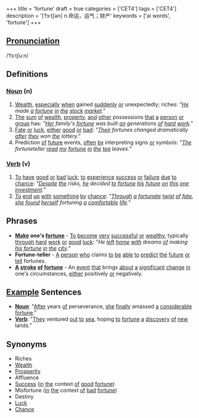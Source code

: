 +++
title = 'fortune'
draft = true
categories = ['CET4']
tags = ['CET4']
description = '[ˈfɔːt∫ən] n.命运，运气；财产'
keywords = ['ai words', 'fortune']
+++

## [Pronunciation](/en/post/pronunciation/)
/ˈfɔːtʃuːn/

## Definitions
### [Noun](/en/post/noun/) (n)
1. [Wealth](/en/post/wealth/), [especially](/en/post/especially/) [when](/en/post/when/) gained [suddenly](/en/post/suddenly/) [or](/en/post/or/) unexpectedly; riches: _"[He](/en/post/he/) made [a](/en/post/a/) [fortune](/en/post/fortune/) [in](/en/post/in/) [the](/en/post/the/) [stock](/en/post/stock/) [market](/en/post/market/)."_
2. [The](/en/post/the/) [sum](/en/post/sum/) [of](/en/post/of/) [wealth](/en/post/wealth/), [property](/en/post/property/), [and](/en/post/and/) [other](/en/post/other/) possessions [that](/en/post/that/) [a](/en/post/a/) [person](/en/post/person/) [or](/en/post/or/) [group](/en/post/group/) has: _"[Her](/en/post/her/) family's [fortune](/en/post/fortune/) was built [on](/en/post/on/) generations [of](/en/post/of/) [hard](/en/post/hard/) [work](/en/post/work/)."_
3. [Fate](/en/post/fate/) [or](/en/post/or/) [luck](/en/post/luck/), [either](/en/post/either/) [good](/en/post/good/) [or](/en/post/or/) [bad](/en/post/bad/): _"[Their](/en/post/their/) fortunes changed dramatically [after](/en/post/after/) [they](/en/post/they/) won [the](/en/post/the/) lottery."_
4. Prediction [of](/en/post/of/) [future](/en/post/future/) events, [often](/en/post/often/) [by](/en/post/by/) interpreting signs [or](/en/post/or/) symbols: _"[The](/en/post/the/) fortuneteller [read](/en/post/read/) [my](/en/post/my/) [fortune](/en/post/fortune/) [in](/en/post/in/) [the](/en/post/the/) [tea](/en/post/tea/) leaves."_

### [Verb](/en/post/verb/) (v)
1. [To](/en/post/to/) [have](/en/post/have/) [good](/en/post/good/) [or](/en/post/or/) [bad](/en/post/bad/) [luck](/en/post/luck/); [to](/en/post/to/) [experience](/en/post/experience/) [success](/en/post/success/) [or](/en/post/or/) [failure](/en/post/failure/) [due](/en/post/due/) [to](/en/post/to/) [chance](/en/post/chance/): _"[Despite](/en/post/despite/) [the](/en/post/the/) risks, [he](/en/post/he/) decided [to](/en/post/to/) [fortune](/en/post/fortune/) [his](/en/post/his/) [future](/en/post/future/) [on](/en/post/on/) [this](/en/post/this/) [one](/en/post/one/) [investment](/en/post/investment/)."_
2. [To](/en/post/to/) [end](/en/post/end/) [up](/en/post/up/) [with](/en/post/with/) [something](/en/post/something/) [by](/en/post/by/) [chance](/en/post/chance/): _"[Through](/en/post/through/) [a](/en/post/a/) [fortunate](/en/post/fortunate/) [twist](/en/post/twist/) [of](/en/post/of/) [fate](/en/post/fate/), [she](/en/post/she/) [found](/en/post/found/) [herself](/en/post/herself/) fortuning [a](/en/post/a/) [comfortable](/en/post/comfortable/) [life](/en/post/life/)."_

## Phrases
- **[Make](/en/post/make/) one's [fortune](/en/post/fortune/)** - [To](/en/post/to/) [become](/en/post/become/) [very](/en/post/very/) [successful](/en/post/successful/) [or](/en/post/or/) [wealthy](/en/post/wealthy/), typically [through](/en/post/through/) [hard](/en/post/hard/) [work](/en/post/work/) [or](/en/post/or/) [good](/en/post/good/) [luck](/en/post/luck/): "_He [left](/en/post/left/) [home](/en/post/home/) [with](/en/post/with/) dreams [of](/en/post/of/) making [his](/en/post/his/) [fortune](/en/post/fortune/) [in](/en/post/in/) [the](/en/post/the/) [city](/en/post/city/)._"
- **Fortune-teller** - [A](/en/post/a/) [person](/en/post/person/) [who](/en/post/who/) claims [to](/en/post/to/) [be](/en/post/be/) [able](/en/post/able/) [to](/en/post/to/) [predict](/en/post/predict/) [the](/en/post/the/) [future](/en/post/future/) [or](/en/post/or/) [tell](/en/post/tell/) fortunes.
- **[A](/en/post/a/) [stroke](/en/post/stroke/) [of](/en/post/of/) [fortune](/en/post/fortune/)** - An [event](/en/post/event/) [that](/en/post/that/) brings [about](/en/post/about/) [a](/en/post/a/) [significant](/en/post/significant/) [change](/en/post/change/) [in](/en/post/in/) one's circumstances, [either](/en/post/either/) positively [or](/en/post/or/) negatively.

## [Example](/en/post/example/) Sentences
- **[Noun](/en/post/noun/)**: "[After](/en/post/after/) years [of](/en/post/of/) perseverance, [she](/en/post/she/) [finally](/en/post/finally/) amassed [a](/en/post/a/) [considerable](/en/post/considerable/) [fortune](/en/post/fortune/)."
- **[Verb](/en/post/verb/)**: "[They](/en/post/they/) ventured [out](/en/post/out/) [to](/en/post/to/) [sea](/en/post/sea/), hoping [to](/en/post/to/) [fortune](/en/post/fortune/) [a](/en/post/a/) [discovery](/en/post/discovery/) [of](/en/post/of/) [new](/en/post/new/) lands."

## Synonyms
- Riches
- [Wealth](/en/post/wealth/)
- [Prosperity](/en/post/prosperity/)
- Affluence
- [Success](/en/post/success/) ([in](/en/post/in/) [the](/en/post/the/) context [of](/en/post/of/) [good](/en/post/good/) [fortune](/en/post/fortune/))
- Misfortune ([in](/en/post/in/) [the](/en/post/the/) context [of](/en/post/of/) [bad](/en/post/bad/) [fortune](/en/post/fortune/))
- Destiny
- [Luck](/en/post/luck/)
- [Chance](/en/post/chance/)
